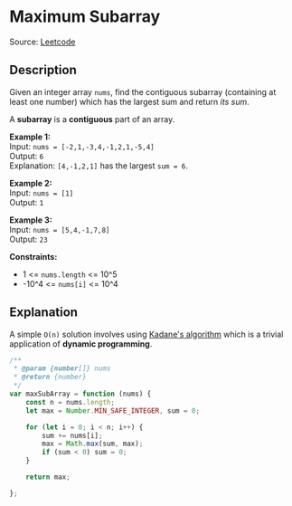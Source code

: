 # Maximum Subarray
Source: [Leetcode](https://leetcode.com/problems/maximum-subarray/)

## Description
Given an integer array `nums`, find the contiguous subarray (containing at least one number) which has the largest sum and return *its sum*.

A **subarray** is a **contiguous** part of an array.

**Example 1:**  
Input: `nums = [-2,1,-3,4,-1,2,1,-5,4]`  
Output: `6`  
Explanation: `[4,-1,2,1]` has the largest `sum = 6`.

**Example 2:**  
Input: `nums = [1]`  
Output: `1`

**Example 3:**  
Input: `nums = [5,4,-1,7,8]`  
Output: `23`

**Constraints:**
- 1 <= `nums.length` <= 10^5
- -10^4 <= `nums[i]` <= 10^4


## Explanation
A simple `O(n)` solution involves using [Kadane's algorithm](https://en.wikipedia.org/wiki/Maximum_subarray_problem#Kadane's_algorithm) which is a trivial application of **dynamic programming**.

```javascript
/**
 * @param {number[]} nums
 * @return {number}
 */
var maxSubArray = function (nums) {
	const n = nums.length;
	let max = Number.MIN_SAFE_INTEGER, sum = 0;

	for (let i = 0; i < n; i++) {
		sum += nums[i];
		max = Math.max(sum, max);
		if (sum < 0) sum = 0;
	}

	return max;

};
```